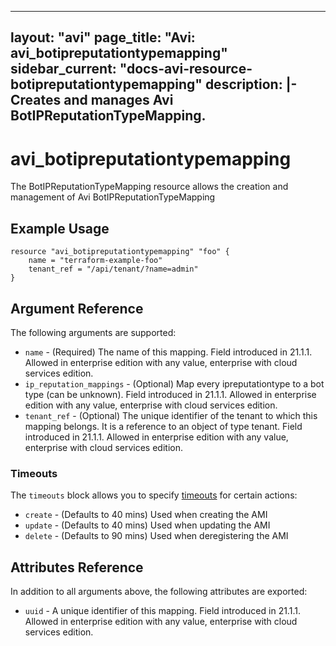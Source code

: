 <!--
    Copyright 2021 VMware, Inc.
    SPDX-License-Identifier: Mozilla Public License 2.0
-->
---
layout: "avi"
page_title: "Avi: avi_botipreputationtypemapping"
sidebar_current: "docs-avi-resource-botipreputationtypemapping"
description: |-
  Creates and manages Avi BotIPReputationTypeMapping.
---

# avi_botipreputationtypemapping

The BotIPReputationTypeMapping resource allows the creation and management of Avi BotIPReputationTypeMapping

## Example Usage

```hcl
resource "avi_botipreputationtypemapping" "foo" {
    name = "terraform-example-foo"
    tenant_ref = "/api/tenant/?name=admin"
}
```

## Argument Reference

The following arguments are supported:

* `name` - (Required) The name of this mapping. Field introduced in 21.1.1. Allowed in enterprise edition with any value, enterprise with cloud services edition.
* `ip_reputation_mappings` - (Optional) Map every ipreputationtype to a bot type (can be unknown). Field introduced in 21.1.1. Allowed in enterprise edition with any value, enterprise with cloud services edition.
* `tenant_ref` - (Optional) The unique identifier of the tenant to which this mapping belongs. It is a reference to an object of type tenant. Field introduced in 21.1.1. Allowed in enterprise edition with any value, enterprise with cloud services edition.


### Timeouts

The `timeouts` block allows you to specify [timeouts](https://www.terraform.io/docs/configuration/resources.html#timeouts) for certain actions:

* `create` - (Defaults to 40 mins) Used when creating the AMI
* `update` - (Defaults to 40 mins) Used when updating the AMI
* `delete` - (Defaults to 90 mins) Used when deregistering the AMI

## Attributes Reference

In addition to all arguments above, the following attributes are exported:

* `uuid` -  A unique identifier of this mapping. Field introduced in 21.1.1. Allowed in enterprise edition with any value, enterprise with cloud services edition.

